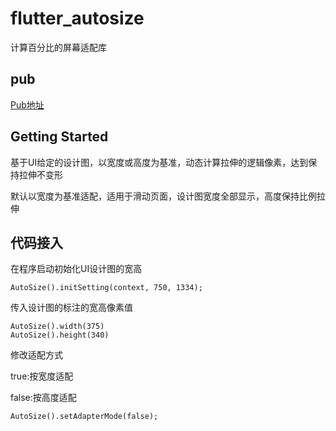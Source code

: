 # flutter_autosize
计算百分比的屏幕适配库

## pub

[Pub地址](https://pub.flutter-io.cn/packages/flutter_autosize)

## Getting Started
基于UI给定的设计图，以宽度或高度为基准，动态计算拉伸的逻辑像素，达到保持拉伸不变形

默认以宽度为基准适配，适用于滑动页面，设计图宽度全部显示，高度保持比例拉伸
## 代码接入

在程序启动初始化UI设计图的宽高

```
AutoSize().initSetting(context, 750, 1334);

```

传入设计图的标注的宽高像素值
```
AutoSize().width(375)
AutoSize().height(340)
```

修改适配方式

true:按宽度适配

false:按高度适配

```
AutoSize().setAdapterMode(false);
```